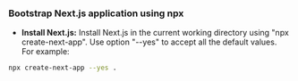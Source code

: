 ### Bootstrap Next.js application using npx

*   **Install Next.js:** Install Next.js in the current working directory using "npx create-next-app". Use option "--yes" to accept all the default values. For example:
```bash
npx create-next-app --yes .
```
